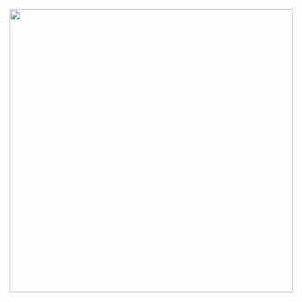 <p align="center">
</p>
 <img align="center" src="http://gh-stat-api.apps.deltalab.dev/api?username=DeltaLaboratory&bg_color=30,e96443,904e95&title_color=fff&text_color=fff&count_private=true&show_icons=true&" width="500px" />
</a>
